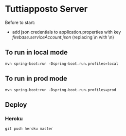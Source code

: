 # Tuttiapposto Server

Before to start:
- add json credentials to application.properties with key *firebase.serviceAccount.json* (replacing \n with \\n)

## To run in local mode
`mvn spring-boot:run -Dspring-boot.run.profiles=local`

## To run in prod mode
`mvn spring-boot:run -Dspring-boot.run.profiles=prod`

## Deploy 

### Heroku
`git push heroku master`
